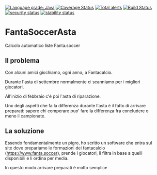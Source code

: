 [![Language grade: Java](https://img.shields.io/lgtm/grade/java/g/matteobaccan/FantaSoccerAsta.svg?logo=lgtm&logoWidth=18)](https://lgtm.com/projects/g/matteobaccan/FantaSoccerAsta/context:java)
[![Coverage Status](https://coveralls.io/repos/github/matteobaccan/FantaSoccerAsta/badge.svg?branch=master)](https://coveralls.io/github/matteobaccan/FantaSoccerAsta?branch=master)
[![Total alerts](https://img.shields.io/lgtm/alerts/g/matteobaccan/FantaSoccerAsta.svg?logo=lgtm&logoWidth=18)](https://lgtm.com/projects/g/matteobaccan/FantaSoccerAsta/alerts/)
[![Build Status](https://travis-ci.org/matteobaccan/FantaSoccerAsta.svg?branch=master)](https://travis-ci.org/matteobaccan/FantaSoccerAsta)
[![security status](https://www.meterian.io/badge/gh/matteobaccan/FantaSoccerAsta/security)](https://www.meterian.io/report/gh/matteobaccan/FantaSoccerAsta)
[![stability status](https://www.meterian.io/badge/gh/matteobaccan/FantaSoccerAsta/stability)](https://www.meterian.io/report/gh/matteobaccan/FantaSoccerAsta)

# FantaSoccerAsta
Calcolo automatico liste Fanta.soccer

## Il problema
Con alcuni amici giochiamo, ogni anno, a Fantacalcio.

Durante l'asta di settembre normalmente ci scanniamo per i migliori giocatori.

All'inizio di febbraio c'è poi l'asta di riparazione.

Uno degli aspetti che fa la differenza durante l'asta è il fatto di arrivare preparati: sapere chi comperare puo' fare la differenza fra concludere o meno il campionato.

## La soluzione
Essendo fondamentalmente un pigro, ho scritto un software che entra sul sito dove prepariamo le formazioni del fantacalcio (https://www.fanta.soccer), prende i giocatori, li filtra in base a quelli disponibili e li ordina per media.

In questo modo arrivare preparati è molto semplice
